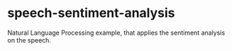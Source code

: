 # speech-sentiment-analysis
Natural Language Processing example, that applies the sentiment analysis on the speech.
